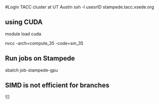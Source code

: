 #Login TACC cluster at UT Austin
ssh -l usesrID stampede.tacc.xsede.org

## using CUDA
module load cuda

nvcc -arch=compute_35 -code=sm_35

## Run jobs on Stampede

sbatch job-stampede-gpu 


## SIMD is not efficient for branches
![]
